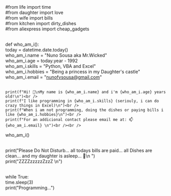 <py-script>
#from life import time <br />
#from daughter import love <br />
#from wife import bills <br />
#from kitchen import dirty_dishes <br />
#from aliexpress import cheap_gadgets <br /><br />

def who_am_i():<br />
    today = datetime.date.today()<br />
    who_am_i.name = "Nuno Sousa aka Mr.Wicked"<br />
    who_am_i.age = today.year - 1992<br />
    who_am_i.skills = "Python, VBA and Excel"<br />
    who_am_i.hobbies = "Being a princess in my Daughter's castle"<br />
    who_am_i.email = "nunofvsousa@gmail.com"<br /><br />
  
    print(f"Hi! 👋\nMy name is {who_am_i.name} and i'm {who_am_i.age} years old!\n")<br />
    print(f"I like programming in {who_am_i.skills} (seriouly, i can do crazy things in Excel)\n")<br />
    print(f"When i am not programming, doing the dishes or paying bills i like {who_am_i.hobbies}\n")<br />
    print(f"For an addicional contact please email me at: 📫 {who_am_i.email} \n")<br /><br />

who_am_i()<br /><br />

print("Please Do Not Disturb... all todays bills are paid... all Dishes are clean... and my daughter is asleep... 💞️\n ")<br />
print("ZZZZzzzzzZzzZ \n") <br /><br />

while True:<br />
    time.sleep(3)<br />
    print("Programming...")<br />
  </py-script><br />
